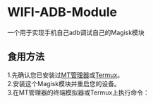 # WIFI-ADB-Module
一个用于实现手机自己adb调试自己的Magisk模块
## 食用方法
1.先确认您已安装过[MT管理器](https://d.mt2.cn)或[Termux](https://github.com/termux/termux-app/releases/)。<br>
2.安装这个Magisk模块并重启您的设备。<br>
3.在MT管理器的终端模拟器或Termux上执行命令：
